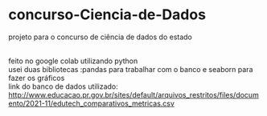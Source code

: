 # concurso-Ciencia-de-Dados
projeto para o concurso de ciência de dados do estado <br><br>

feito no google colab utilizando python <br>
usei duas bibliotecas :pandas para trabalhar com o banco e seaborn para fazer os gráficos <br>
link do banco de dados utilizado:  http://www.educacao.pr.gov.br/sites/default/arquivos_restritos/files/documento/2021-11/edutech_comparativos_metricas.csv
